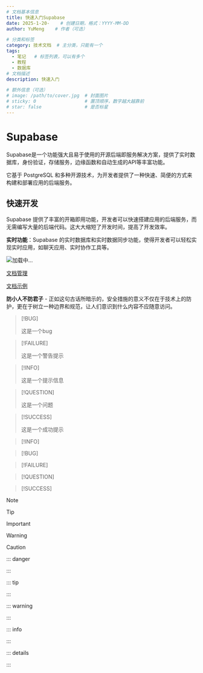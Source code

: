 ```yaml
---
# 文档基本信息
title: 快速入门Supabase
date: 2025-1-20-    # 创建日期，格式：YYYY-MM-DD
author: YuMeng    # 作者（可选）

# 分类和标签
category: 技术文档  # 主分类，只能有一个
tags: 
  - 笔记   # 标签列表，可以有多个
  - 教程   
  - 数据库
# 文档描述
description: 快速入门

# 额外信息（可选）
# image: /path/to/cover.jpg  # 封面图片
# sticky: 0                  # 置顶顺序，数字越大越靠前
# star: false                # 是否标星
---
```


<ReadingProgress/>


# Supabase

Supabase是一个功能强大且易于使用的开源后端即服务解决方案，提供了实时数据库，身份验证，存储服务，边缘函数和自动生成的API等丰富功能。

它基于 PostgreSQL 和多种开源技术，为开发者提供了一种快速、简便的方式来构建和部署应用的后端服务。

## **快速开发**

Supabase 提供了丰富的开箱即用功能，开发者可以快速搭建应用的后端服务，而无需编写大量的后端代码。这大大缩短了开发时间，提高了开发效率。

**实时功能**：Supabase 的实时数据库和实时数据同步功能，使得开发者可以轻松实现实时应用，如聊天应用、实时协作工具等。

<SimpleSecureContent id='note1' title="">

<img v-lazy="'https://s21.ax1x.com/2025/02/03/pEZT4KK.png'" alt="加载中..." />

[文档管理](./secure-admin.md)

[文档示例](./secure-example.md)

**防小人不防君子** - 正如这句古话所暗示的，安全措施的意义不仅在于技术上的防护，更在于树立一种边界和规范，让人们意识到什么内容不应随意访问。

</SimpleSecureContent>


> [!BUG]
>
> 这是一个bug

> [!FAILURE]
>
> 这是一个警告提示

> [!INFO]
>
> 这是一个提示信息

> [!QUESTION]
>
> 这是一个问题

> [!SUCCESS]
>
> 这是一个成功提示

> [!INFO]
>
> 

> [!BUG]
>
> 

> [!FAILURE]
>
> 

> [!QUESTION]
>
> 

> [!SUCCESS]
>
> 

> [!NOTE]

> [!TIP]

> [!IMPORTANT]

> [!WARNING]

> [!CAUTION]

::: danger

:::

::: tip

:::

::: warning

:::

::: info

:::



::: details

:::
